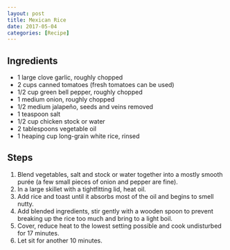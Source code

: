 ```yaml
---
layout: post
title: Mexican Rice
date: 2017-05-04
categories: [Recipe]
---
```


## Ingredients

* 1 large clove garlic, roughly chopped
* 2 cups canned tomatoes (fresh tomatoes can be used)
* 1/2 cup green bell pepper, roughly chopped
* 1 medium onion, roughly chopped
* 1/2 medium jalapeño, seeds and veins removed
* 1 teaspoon salt
* 1/2 cup chicken stock or water
* 2 tablespoons vegetable oil
* 1 heaping cup long-grain white rice, rinsed

## Steps

1. Blend vegetables, salt and stock or water together into a mostly smooth purée (a few small pieces of onion and pepper are fine).
1. In a large skillet with a tightfitting lid, heat oil.
1. Add rice and toast until it absorbs most of the oil and begins to smell nutty.
1. Add blended ingredients, stir gently with a wooden spoon to prevent breaking up the rice too much and bring to a light boil.
1. Cover, reduce heat to the lowest setting possible and cook undisturbed for 17 minutes.
1. Let sit for another 10 minutes.
